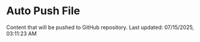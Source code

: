 # Auto Push File

Content that will be pushed to GitHub repository.
Last updated: 07/15/2025, 03:11:23 AM